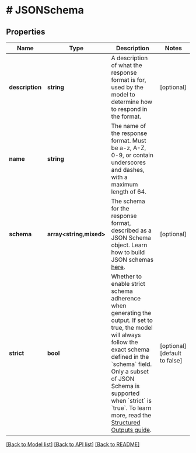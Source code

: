# # JSONSchema

## Properties

Name | Type | Description | Notes
------------ | ------------- | ------------- | -------------
**description** | **string** | A description of what the response format is for, used by the model to determine how to respond in the format. | [optional]
**name** | **string** | The name of the response format. Must be a-z, A-Z, 0-9, or contain underscores and dashes, with a maximum length of 64. |
**schema** | **array<string,mixed>** | The schema for the response format, described as a JSON Schema object. Learn how to build JSON schemas [here](https://json-schema.org/). | [optional]
**strict** | **bool** | Whether to enable strict schema adherence when generating the output. If set to true, the model will always follow the exact schema defined in the &#x60;schema&#x60; field. Only a subset of JSON Schema is supported when &#x60;strict&#x60; is &#x60;true&#x60;. To learn more, read the [Structured Outputs guide](/docs/guides/structured-outputs). | [optional] [default to false]

[[Back to Model list]](../../README.md#models) [[Back to API list]](../../README.md#endpoints) [[Back to README]](../../README.md)
